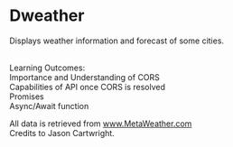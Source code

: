 # Dweather

Displays weather information and forecast of some cities.<br><br>

Learning Outcomes:<br>
Importance and Understanding of CORS<br>
Capabilities of API once CORS is resolved<br>
Promises<br>
Async/Await function

All data is retrieved from www.MetaWeather.com <br>
Credits to Jason Cartwright.
